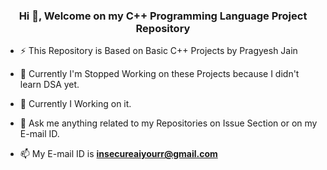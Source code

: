 <h3 align="center">Hi 👋, Welcome on my C++ Programming Language Project Repository</h3>

- ⚡ This Repository is Based on Basic C++ Projects by Pragyesh Jain
- 🔭 Currently I'm Stopped Working on these Projects because I didn't learn DSA yet.

- 🌱 Currently I Working on it.

- 💬 Ask me anything related to my Repositories on Issue Section or on my E-mail ID. 

- 📫 My E-mail ID is **insecureaiyourr@gmail.com**


